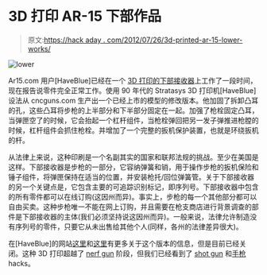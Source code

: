 # 3D 打印 AR-15 下部作品

> 原文:[https://hack aday . com/2012/07/26/3d-printed-ar-15-lower-works/](https://hackaday.com/2012/07/26/3d-printed-ar-15-lower-works/)

![](../Images/13e3eb2fbdd4fd02b498d3bbf17fdee9.png "lower")

Ar15.com 用户[HaveBlue]已经在一个 [3D 打印的下部接收器](http://www.ar15.com/forums/t_3_118/579913_3D_printed_lower___yes__it_works_.html)上工作了一段时间，现在报告说零件完全正常工作。使用 90 年代的 Stratasys 3D 打印机[HaveBlue]设法从 cncguns.com 生产出一个已经上市的模型的修改版本。他加固了拆卸凸耳的孔，这些凸耳将步枪的上半部分和下半部分固定在一起。加强了枪栓固定凸耳，当弹匣空了的时候，它会抬起一个杠杆组件，当枪栓弹回把另一发子弹推进枪膛的时候，杠杆组件会抓住枪栓。并增加了一个完整的扳机保护装置，也就是环绕扳机的杆。

从法律上来说，这种印刷是一个名副其实的国家和联邦法规的挑战。至少在美国是这样。下部接收器是步枪的一部分，它容纳弹簧和销，用于操作步枪的扳机保险和锤子组件，将弹匣保持在适当的位置，并安装枪托/回位弹簧管。关于下部接收器的另一个关键点是，它包含主要的可追踪识别标记，即序列号。下部接收器中包含的所有零件都可以在线订购(这因州而异)。事实上，步枪的每一个其他部分都可以自由买卖。这种步枪唯一不能在网上订购，并且需要在枪支商店进行背景调查的部件是下部接收器的主体(我们必须坚持说这因州而异)。一般来说，法律允许制造没有序列号的零件，只要它从未出售给其他个人(同样，各州的法律差异很大)。

在[HaveBlue]的网站[这里](http://haveblue.org/?p=1041)和[这里](http://haveblue.org/?p=1321)有更多关于这个版本的信息，但是目前已经关闭。这种 3D 打印超越了 [nerf gun](http://hackaday.com/2011/04/02/3d-printed-gun-fires-nerf-darts/) 阶段，但我们已经看到了 [shot gun](http://hackaday.com/2011/02/07/home-built-revolving-shotgun/) 和[手枪](http://hackaday.com/2008/06/03/cnc-milling-gun-parts/) hacks。